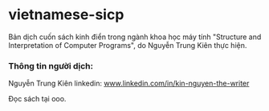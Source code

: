 # vietnamese-sicp
Bản dịch cuốn sách kinh điển trong ngành khoa học máy tính "Structure and Interpretation of Computer Programs", do Nguyễn Trung Kiên thực hiện.

### Thông tin người dịch:
Nguyễn Trung Kiên 
linkedin: www.linkedin.com/in/kin-nguyen-the-writer

Đọc sách tại ooo.
